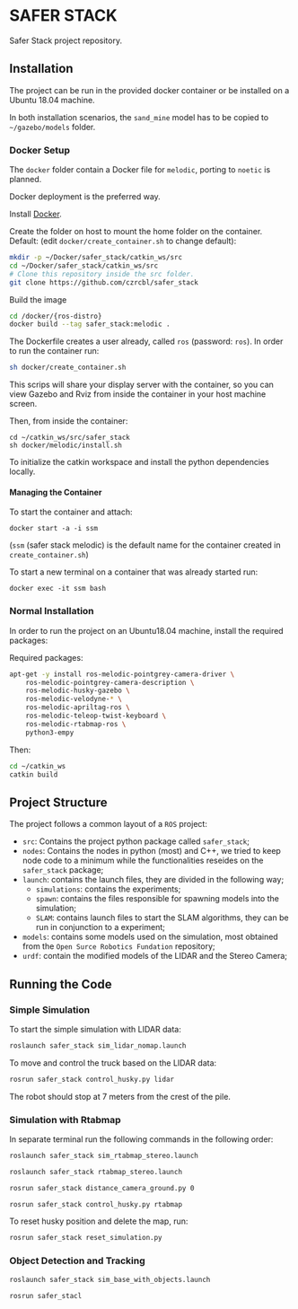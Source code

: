 # SAFER STACK

Safer Stack project repository.

## Installation

The project can be run in the provided docker container or be installed on a Ubuntu 18.04 machine.

In both installation scenarios, the `sand_mine` model has to be copied to `~/gazebo/models` folder.

### Docker Setup
The `docker` folder contain a Docker file for `melodic`, porting to `noetic` is planned.

Docker deployment is the preferred way.

Install [Docker](https://docs.docker.com/engine/install/).

Create the folder on host to mount the home folder on the container.  
Default: (edit `docker/create_container.sh` to change default):
```bash
mkdir -p ~/Docker/safer_stack/catkin_ws/src
cd ~/Docker/safer_stack/catkin_ws/src
# Clone this repository inside the src folder.
git clone https://github.com/czrcbl/safer_stack
```

Build the image
``` bash
cd /docker/{ros-distro}
docker build --tag safer_stack:melodic .
```

The Dockerfile creates a user already, called `ros` (password: `ros`).
In order to run the container run:
```bash
sh docker/create_container.sh
```

This scrips will share your display server with the container, so you can view Gazebo and Rviz from inside the container in your host machine screen.

Then, from inside the container:
```
cd ~/catkin_ws/src/safer_stack
sh docker/melodic/install.sh
```

To initialize the catkin workspace and install the python dependencies locally.

#### Managing the Container

To start the container and attach:
```
docker start -a -i ssm 
```

(`ssm` (safer stack melodic) is the default name for the container created in `create_container.sh`)

To start a new terminal on a container that was already started run:
```
docker exec -it ssm bash
```

### Normal Installation

In order to run the project on an Ubuntu18.04 machine, install the required packages: 

Required packages: 
```bash
apt-get -y install ros-melodic-pointgrey-camera-driver \
    ros-melodic-pointgrey-camera-description \
    ros-melodic-husky-gazebo \
    ros-melodic-velodyne-* \
    ros-melodic-apriltag-ros \
    ros-melodic-teleop-twist-keyboard \
    ros-melodic-rtabmap-ros \
    python3-empy
```

Then:
```bash
cd ~/catkin_ws
catkin build
```

## Project Structure

The project follows a common layout of a `ROS` project:

* `src`: Contains the project python package called `safer_stack`;
* `nodes`: Contains the nodes in python (most) and C++, we tried to keep node code to a minimum while the functionalities reseides on the `safer_stack` package;
* `launch`: contains the launch files, they are divided in the following way;
	* `simulations`: contains the experiments;
	* `spawn`: contains the files responsible for spawning models into the simulation;
	* `SLAM`: contains launch files to start the SLAM algorithms, they can be run in conjunction to a experiment;
* `models`: contains some models used on the simulation, most obtained from the `Open Surce Robotics Fundation` repository;
* `urdf`: contain the modified models of the LIDAR and the Stereo Camera;

## Running the Code

### Simple Simulation

To start the simple simulation with LIDAR data:
``` bash
roslaunch safer_stack sim_lidar_nomap.launch
```

To move and control the truck based on the LIDAR data:
``` bash
rosrun safer_stack control_husky.py lidar
```

The robot should stop at 7 meters from the crest of the pile.

### Simulation with Rtabmap

In separate terminal run the following commands in the following order:
``` bash
roslaunch safer_stack sim_rtabmap_stereo.launch

roslaunch safer_stack rtabmap_stereo.launch

rosrun safer_stack distance_camera_ground.py 0

rosrun safer_stack control_husky.py rtabmap
```

To reset husky position and delete the map, run:
```bash
rosrun safer_stack reset_simulation.py
```


### Object Detection and Tracking
 
``` bash
roslaunch safer_stack sim_base_with_objects.launch

rosrun safer_stacl
```
  